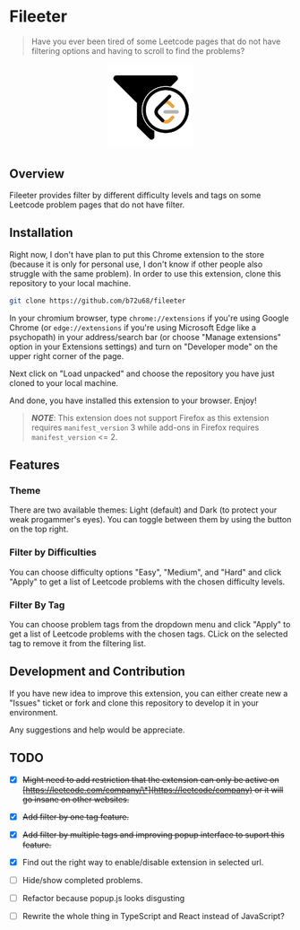 # Fileeter

> Have you ever been tired of some Leetcode pages that do not have filtering options
> and having to scroll to find the problems?

<p align="center">
  <img src="img/icon.png" width="30%" height="auto" />
</p>

## Overview

Fileeter provides filter by different difficulty levels and tags on some Leetcode
problem pages that do not have filter.

## Installation

Right now, I don't have plan to put this Chrome extension to the store
(because it is only for personal use, I don't know if other people also struggle
with the same problem). In order to use this extension, clone this repository
to your local machine.

```bash
git clone https://github.com/b72u68/fileeter
```

In your chromium browser, type `chrome://extensions` if you're using Google Chrome
(or `edge://extensions` if you're using Microsoft Edge like a psychopath) in
your address/search bar (or choose "Manage extensions" option in your Extensions
settings) and turn on "Developer mode" on the upper right corner of the page.

Next click on "Load unpacked" and choose the repository you have just cloned to
your local machine.

And done, you have installed this extension to your browser. Enjoy!

> **_NOTE_**: This extension does not support Firefox as this extension requires
> `manifest_version` 3 while add-ons in Firefox requires `manifest_version` <= 2.

## Features

### Theme

There are two available themes: Light (default) and Dark (to protect your weak
progammer's eyes). You can toggle between them by using the button on the top right.

### Filter by Difficulties

You can choose difficulty options "Easy", "Medium", and "Hard" and click "Apply"
to get a list of Leetcode problems with the chosen difficulty levels.

### Filter By Tag

You can choose problem tags from the dropdown menu and click "Apply" to get
a list of Leetcode problems with the chosen tags. CLick on the selected tag to
remove it from the filtering list.

## Development and Contribution

If you have new idea to improve this extension, you can either create new a "Issues"
ticket or fork and clone this repository to develop it in your environment.

Any suggestions and help would be appreciate.

## TODO

- [x] ~~Might need to add restriction that the extension can only be active on
      [https://leetcode.com/company/\*](https://leetcode/company) or it will go insane
      on other websites.~~

- [x] ~~Add filter by one tag feature.~~

- [x] ~~Add filter by multiple tags and improving popup interface to suport this feature.~~

- [x] Find out the right way to enable/disable extension in selected url.

- [ ] Hide/show completed problems.

- [ ] Refactor because popup.js looks disgusting

- [ ] Rewrite the whole thing in TypeScript and React instead of JavaScript?
